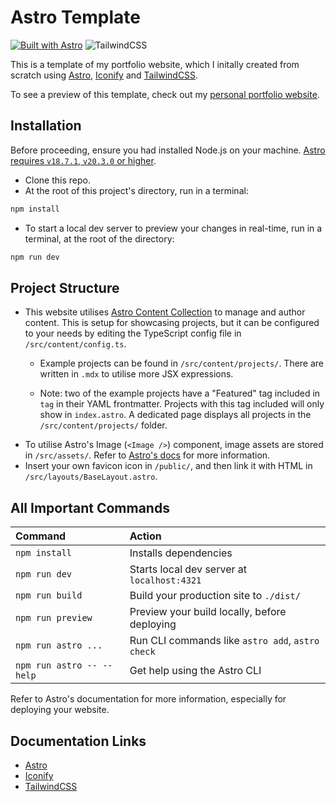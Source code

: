 # Astro Template

[![Built with Astro](https://astro.badg.es/v2/built-with-astro/small.svg)](https://astro.build)
![TailwindCSS](https://img.shields.io/badge/tailwindcss-%2338B2AC.svg?style=for-the-badge&logo=tailwind-css&logoColor=white)


This is a template of my portfolio website, which I initally created from scratch using [Astro](https://astro.build/), [Iconify](https://iconify.design/) and [TailwindCSS](https://tailwindcss.com/).

To see a preview of this template, check out my [personal portfolio website](https://jimmyouk.com).

## Installation
Before proceeding, ensure you had installed Node.js on your machine. [Astro requires `v18.7.1`, `v20.3.0` or higher](https://docs.astro.build/en/install-and-setup/).

- Clone this repo.
- At the root of this project's directory, run in a terminal:
  
```bash
npm install
```
- To start a local dev server to preview your changes in real-time, run in a terminal, at the root of the directory:

```bash
npm run dev
```
## Project Structure

- This website utilises [Astro Content Collection](https://docs.astro.build/en/guides/content-collections/) to manage and author content. This is setup for showcasing projects, but it can be configured to your needs by editing the TypeScript config file in `/src/content/config.ts`.
  - Example projects can be found in `/src/content/projects/`. There are written in `.mdx` to utilise more JSX expressions.

  - Note: two of the example projects have a "Featured" tag included in `tag` in their YAML frontmatter. Projects with this tag included will only show in `index.astro`. A dedicated page displays all projects in the `/src/content/projects/` folder.    
- To utilise Astro's Image (`<Image />`) component, image assets are stored in `/src/assets/`. Refer to [Astro's docs](https://docs.astro.build/en/guides/images/) for more information.
- Insert your own favicon icon in `/public/`, and then link it with HTML in `/src/layouts/BaseLayout.astro`.

## All Important Commands

| Command                   | Action                                           |
| :------------------------ | :----------------------------------------------- |
| `npm install`             | Installs dependencies                            |
| `npm run dev`             | Starts local dev server at `localhost:4321`      |
| `npm run build`           | Build your production site to `./dist/`          |
| `npm run preview`         | Preview your build locally, before deploying     |
| `npm run astro ...`       | Run CLI commands like `astro add`, `astro check` |
| `npm run astro -- --help` | Get help using the Astro CLI                     |

Refer to Astro's documentation for more information, especially for deploying your website.

## Documentation Links

- [Astro](https://docs.astro.build)
- [Iconify](https://iconify.design/docs/)
- [TailwindCSS](https://tailwindcss.com/docs/)